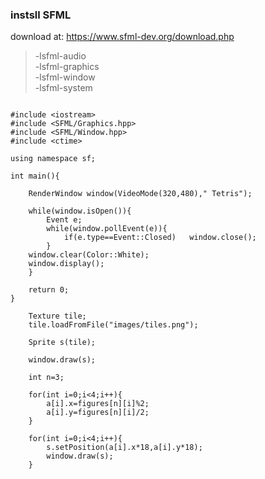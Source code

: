 

### instsll SFML

download at: https://www.sfml-dev.org/download.php

>-lsfml-audio<br>
-lsfml-graphics<br>
-lsfml-window<br>
-lsfml-system<br>

```

#include <iostream>
#include <SFML/Graphics.hpp>
#include <SFML/Window.hpp>
#include <ctime>

using namespace sf;

int main(){
	
	RenderWindow window(VideoMode(320,480)," Tetris");
	
	while(window.isOpen()){
		Event e;
		while(window.pollEvent(e)){
			if(e.type==Event::Closed)	window.close();
		}
	window.clear(Color::White);
	window.display();
	}
	
	return 0;
}

```

```
	Texture tile;
	tile.loadFromFile("images/tiles.png");
	
	Sprite s(tile);
	
	window.draw(s);
```

```
	int n=3;
	
	for(int i=0;i<4;i++){
		a[i].x=figures[n][i]%2;
		a[i].y=figures[n][i]/2;
	}

	for(int i=0;i<4;i++){
		s.setPosition(a[i].x*18,a[i].y*18);
		window.draw(s);
	}

```
